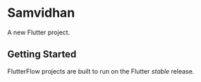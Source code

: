 # Samvidhan

A new Flutter project.

## Getting Started

FlutterFlow projects are built to run on the Flutter _stable_ release.
